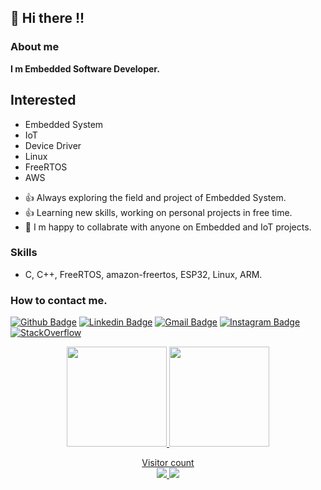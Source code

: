 

## :wave: Hi there !!

### About me

**I m Embedded Software Developer.**

## Interested

* Embedded System
* IoT
* Device Driver
* Linux
* FreeRTOS
* AWS

- :thumbsup:  Always exploring the field and project of Embedded System. 
- :thumbsup:  Learning new skills, working on personal projects in free time.
- :handshake:  I m happy to collabrate with anyone on Embedded and IoT projects.


### Skills 

- C, C++, FreeRTOS, amazon-freertos, ESP32, Linux, ARM.

### How to contact me.

[![Github Badge](https://img.shields.io/badge/-Github-000?style=flat-square&logo=Github&logoColor=white&link=https://github.com/Raghav3107)](https://github.com/Raghav3107)
[![Linkedin Badge](https://img.shields.io/badge/-LinkedIn-blue?style=flat-square&logo=Linkedin&logoColor=white&link=https://www.linkedin.com/in/raghav-jha-599552188/)](https://www.linkedin.com/in/raghav-jha-599552188/)
[![Gmail Badge](https://img.shields.io/badge/-Gmail-c14438?style=flat-square&logo=Gmail&logoColor=white&link=mailto:raghavjha1531@gmail.com)](mailto:raghavjha1531@gmail.com)
[![Instagram Badge](https://img.shields.io/badge/-Instagram-C13584?style=flat-square&labelColor=C13584&logo=instagram&logoColor=white&link=https://www.instagram.com/horsemann07/)](https://www.instagram.com/horsemann07/)
<a href="https://stackoverflow.com/users/16455363/horsemann07" target="_blank">
<img alt="StackOverflow"
src="https://stackoverflow-badge.vercel.app/?userID=16455363" />
</a>

<p align="center">
<a href="https://github.com/horsemann07">
  <img height="160em" src="https://github-readme-stats.vercel.app/api?username=horsemann07&theme=dracula&show_icons=true&include_all_commits=true&count_private=true" />
  <img height="160em" src="https://github-readme-stats.vercel.app/api/top-langs/?username=horsemann07&theme=dracula&layout=compact&langs_count=6" />
 <p align="center"> 
  Visitor count<br>
  <img src="https://visitor-badge.laobi.icu/badge?page_id=horsemann07.horsemann07/count.svg" />
  <img src="https://img.shields.io/github/followers/horsemann07?label=Follow&style=social" />
</p>
</a>
</p>

